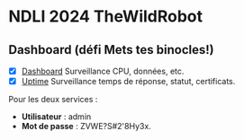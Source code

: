 # NDLI 2024 TheWildRobot



## Dashboard (défi Mets tes binocles!)
- [x] [Dashboard](https://dash.jadoreleau.com/d/ce6270f3b0xdsf/main-dash?orgId=1&from=now-15m) Surveillance CPU, données, etc.
- [x] [Uptime](https://uptime.jadoreleau.com/dashboard/1) Surveillance temps de réponse, statut, certificats.

Pour les deux services :
- **Utilisateur** : admin
- **Mot de passe** : ZVWE?S#2'8Hy3x.
